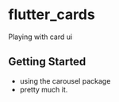 # flutter_cards

Playing with card ui

## Getting Started

- using the carousel package
- pretty much it.